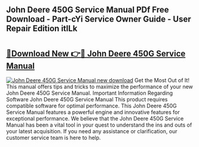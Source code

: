 ## John Deere 450G Service Manual PDf Free Download - Part-cYi Service Owner Guide - User Repair Edition itlLk

# <h2><a href="http://bc94537.oget.top/?id=John+Deere+450G+Service+Manual">🔗Download New 👉🔴 John Deere 450G Service Manual</a></h2>

[![John Deere 450G Service Manual new download](https://i.imgur.com/5g1atiW.png)](http://bc94537.oget.top/?id=John+Deere+450G+Service+Manual)
Get the Most Out of It! This manual offers tips and tricks to maximize the performance of your new John Deere 450G Service Manual. Important Information Regarding Software John Deere 450G Service Manual This product requires compatible software for optimal performance. This John Deere 450G Service Manual features a powerful engine and innovative features for exceptional performance. We believe that the John Deere 450G Service Manual has been a vital tool in your quest to understand the ins and outs of your latest acquisition. If you need any assistance or clarification, our customer service team is here to help.
